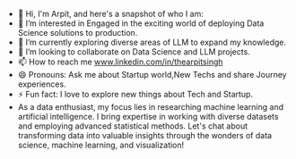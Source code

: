 - 👋 Hi, I'm Arpit, and here's a snapshot of who I am:
- 👀 I’m interested in Engaged in the exciting world of deploying Data Science solutions to production.
- 🌱 I’m currently exploring diverse areas of LLM to expand my knowledge.
- 💞️ I’m looking to collaborate on Data Science and LLM  projects.
- 📫 How to reach me www.linkedin.com/in/thearpitsingh
- 😄 Pronouns: Ask me about Startup world,New Techs and share Journey experiences.
- ⚡ Fun fact: I love to explore new things about Tech and Startup.
- As a data enthusiast, my focus lies in researching machine learning and artificial intelligence. I bring expertise in working with diverse datasets and employing advanced statistical methods. Let's chat about transforming data into valuable insights through the wonders of data science, machine learning, and visualization!

<!---
raufsingh/raufsingh is a ✨ special ✨ repository because its `README.md` (this file) appears on your GitHub profile.
You can click the Preview link to take a look at your changes.
--->
